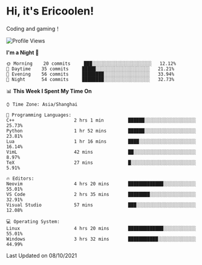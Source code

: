 # Hi, it's Ericoolen!
Coding and gaming！

<!--START_SECTION:waka-->
![Profile Views](http://img.shields.io/badge/Profile%20Views-21-blue)

**I'm a Night 🦉** 

```text
🌞 Morning    20 commits     ███░░░░░░░░░░░░░░░░░░░░░░   12.12% 
🌆 Daytime    35 commits     █████░░░░░░░░░░░░░░░░░░░░   21.21% 
🌃 Evening    56 commits     ████████░░░░░░░░░░░░░░░░░   33.94% 
🌙 Night      54 commits     ████████░░░░░░░░░░░░░░░░░   32.73%

```


📊 **This Week I Spent My Time On** 

```text
⌚︎ Time Zone: Asia/Shanghai

💬 Programming Languages: 
C++                      2 hrs 1 min         ██████░░░░░░░░░░░░░░░░░░░   25.73% 
Python                   1 hr 52 mins        ██████░░░░░░░░░░░░░░░░░░░   23.81% 
Lua                      1 hr 16 mins        ████░░░░░░░░░░░░░░░░░░░░░   16.14% 
VimL                     42 mins             ██░░░░░░░░░░░░░░░░░░░░░░░   8.97% 
TeX                      27 mins             █░░░░░░░░░░░░░░░░░░░░░░░░   5.91%

🔥 Editors: 
Neovim                   4 hrs 20 mins       █████████████░░░░░░░░░░░░   55.01% 
VS Code                  2 hrs 35 mins       ████████░░░░░░░░░░░░░░░░░   32.91% 
Visual Studio            57 mins             ███░░░░░░░░░░░░░░░░░░░░░░   12.08%

💻 Operating System: 
Linux                    4 hrs 20 mins       █████████████░░░░░░░░░░░░   55.01% 
Windows                  3 hrs 32 mins       ███████████░░░░░░░░░░░░░░   44.99%

```


 Last Updated on 08/10/2021
<!--END_SECTION:waka-->

